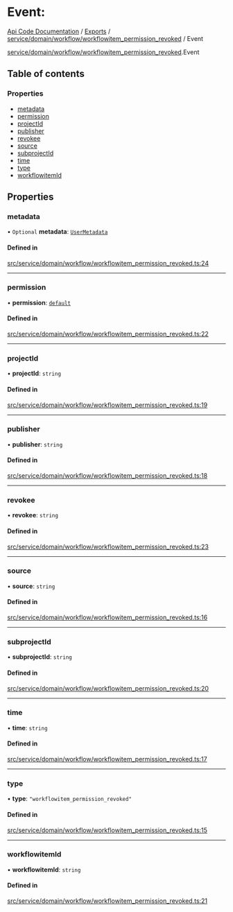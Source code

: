 # Event: 
 
[Api Code Documentation](../README.md) / [Exports](../modules.md) / [service/domain/workflow/workflowitem\_permission\_revoked](../modules/service_domain_workflow_workflowitem_permission_revoked.md) / Event

[service/domain/workflow/workflowitem\_permission\_revoked](../modules/service_domain_workflow_workflowitem_permission_revoked.md).Event

## Table of contents

### Properties

- [metadata](service_domain_workflow_workflowitem_permission_revoked.Event.md#metadata)
- [permission](service_domain_workflow_workflowitem_permission_revoked.Event.md#permission)
- [projectId](service_domain_workflow_workflowitem_permission_revoked.Event.md#projectid)
- [publisher](service_domain_workflow_workflowitem_permission_revoked.Event.md#publisher)
- [revokee](service_domain_workflow_workflowitem_permission_revoked.Event.md#revokee)
- [source](service_domain_workflow_workflowitem_permission_revoked.Event.md#source)
- [subprojectId](service_domain_workflow_workflowitem_permission_revoked.Event.md#subprojectid)
- [time](service_domain_workflow_workflowitem_permission_revoked.Event.md#time)
- [type](service_domain_workflow_workflowitem_permission_revoked.Event.md#type)
- [workflowitemId](service_domain_workflow_workflowitem_permission_revoked.Event.md#workflowitemid)

## Properties

### metadata

• `Optional` **metadata**: [`UserMetadata`](../modules/service_domain_metadata.md#usermetadata)

#### Defined in

[src/service/domain/workflow/workflowitem_permission_revoked.ts:24](https://github.com/openkfw/TruBudget/blob/1602d8b/api/src/service/domain/workflow/workflowitem_permission_revoked.ts#L24)

___

### permission

• **permission**: [`default`](../modules/authz_intents.md#default)

#### Defined in

[src/service/domain/workflow/workflowitem_permission_revoked.ts:22](https://github.com/openkfw/TruBudget/blob/1602d8b/api/src/service/domain/workflow/workflowitem_permission_revoked.ts#L22)

___

### projectId

• **projectId**: `string`

#### Defined in

[src/service/domain/workflow/workflowitem_permission_revoked.ts:19](https://github.com/openkfw/TruBudget/blob/1602d8b/api/src/service/domain/workflow/workflowitem_permission_revoked.ts#L19)

___

### publisher

• **publisher**: `string`

#### Defined in

[src/service/domain/workflow/workflowitem_permission_revoked.ts:18](https://github.com/openkfw/TruBudget/blob/1602d8b/api/src/service/domain/workflow/workflowitem_permission_revoked.ts#L18)

___

### revokee

• **revokee**: `string`

#### Defined in

[src/service/domain/workflow/workflowitem_permission_revoked.ts:23](https://github.com/openkfw/TruBudget/blob/1602d8b/api/src/service/domain/workflow/workflowitem_permission_revoked.ts#L23)

___

### source

• **source**: `string`

#### Defined in

[src/service/domain/workflow/workflowitem_permission_revoked.ts:16](https://github.com/openkfw/TruBudget/blob/1602d8b/api/src/service/domain/workflow/workflowitem_permission_revoked.ts#L16)

___

### subprojectId

• **subprojectId**: `string`

#### Defined in

[src/service/domain/workflow/workflowitem_permission_revoked.ts:20](https://github.com/openkfw/TruBudget/blob/1602d8b/api/src/service/domain/workflow/workflowitem_permission_revoked.ts#L20)

___

### time

• **time**: `string`

#### Defined in

[src/service/domain/workflow/workflowitem_permission_revoked.ts:17](https://github.com/openkfw/TruBudget/blob/1602d8b/api/src/service/domain/workflow/workflowitem_permission_revoked.ts#L17)

___

### type

• **type**: ``"workflowitem_permission_revoked"``

#### Defined in

[src/service/domain/workflow/workflowitem_permission_revoked.ts:15](https://github.com/openkfw/TruBudget/blob/1602d8b/api/src/service/domain/workflow/workflowitem_permission_revoked.ts#L15)

___

### workflowitemId

• **workflowitemId**: `string`

#### Defined in

[src/service/domain/workflow/workflowitem_permission_revoked.ts:21](https://github.com/openkfw/TruBudget/blob/1602d8b/api/src/service/domain/workflow/workflowitem_permission_revoked.ts#L21)
